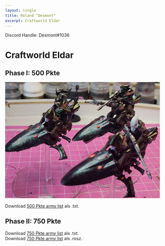 ```yaml
---
layout: single
title: Roland "Desmont"
excerpt: Craftworld Eldar
---
```


Discord Handle: Desmont#1036

# Craftworld Eldar

## Phase I: 500 Pkte

![500 Pkte](/assets/images/500/500_desmont_1.jpg)

Download <a href="/assets/armylists/500/500_desmont.txt" download>500 Pkte army list</a> als .txt.

## Phase II: 750 Pkte

Download <a href="/assets/armylists/750/750_desmont.txt" download>750 Pkte army list</a> als .txt.  
Download <a href="/assets/armylists/750/750_desmont.rosz" download>750 Pkte army list</a> als .rosz.  